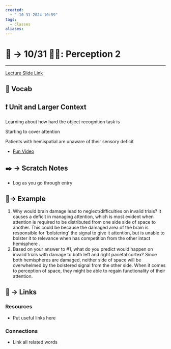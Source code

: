 ```yaml
---
created:
  - " 10-31-2024 10:59"
tags:
  - Classes
aliases:
---
```


# 📗 -> 10/31 🎃🎃: Perception 2
---
[Lecture Slide Link](https://canvas.ucdavis.edu/courses/915659/files?preview=25532701)

## 🎤 Vocab


## ❗ Unit and Larger Context
Learning about how hard the object recognition task is

Starting to cover attention

Patients with hemispatial are unaware of their sensory deficit 
- [Fun Video](https://www.youtube.com/watch?v=d4FhZs-m7hA)



## ✒️ -> Scratch Notes
- Log as you go through entry

## 🧪-> Example
 1. Why would brain damage lead to neglect/difficulties on invalid trials?
    It causes a deficit in managing attention, which is most evident when attention is required to be distributed from one side side of space to another. This could be because the damaged area of the brain is responsible for 'bolstering' the signal to give it attention, but is unable to bolster it to relevance when has competition from the other intact hemisphere  .
2. Based on your answer to #1, what do you predict would happen on invalid trials with damage to both left and right parietal cortex?
   Since both hemispheres are damaged, neither side of space will be overwhelmed by the bolstered signal from the other side. When it comes to perception of space, they might be able to regain functionality of their attention.



## 🔗 -> Links
### Resources
- Put useful links here

### Connections
- Link all related words
